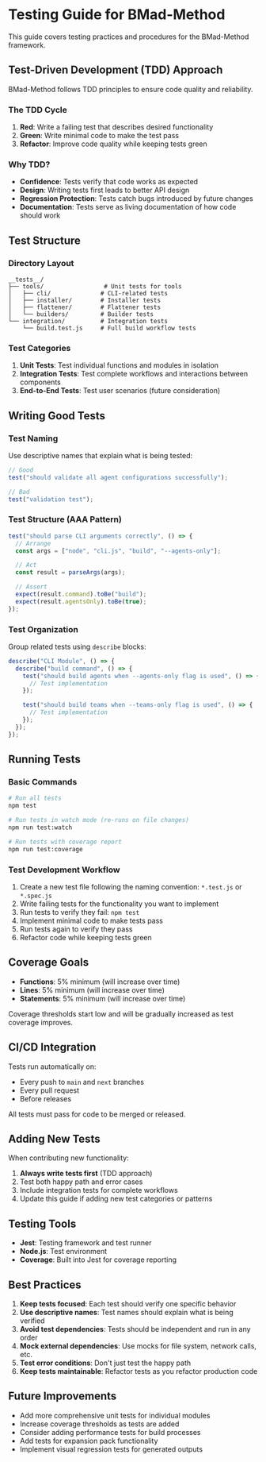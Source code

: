 # Testing Guide for BMad-Method

This guide covers testing practices and procedures for the BMad-Method framework.

## Test-Driven Development (TDD) Approach

BMad-Method follows TDD principles to ensure code quality and reliability.

### The TDD Cycle

1. **Red**: Write a failing test that describes desired functionality
2. **Green**: Write minimal code to make the test pass
3. **Refactor**: Improve code quality while keeping tests green

### Why TDD?

- **Confidence**: Tests verify that code works as expected
- **Design**: Writing tests first leads to better API design
- **Regression Protection**: Tests catch bugs introduced by future changes
- **Documentation**: Tests serve as living documentation of how code should work

## Test Structure

### Directory Layout

```
__tests__/
├── tools/                 # Unit tests for tools
│   ├── cli/              # CLI-related tests
│   ├── installer/        # Installer tests
│   ├── flattener/        # Flattener tests
│   └── builders/         # Builder tests
└── integration/          # Integration tests
    └── build.test.js     # Full build workflow tests
```

### Test Categories

1. **Unit Tests**: Test individual functions and modules in isolation
2. **Integration Tests**: Test complete workflows and interactions between components
3. **End-to-End Tests**: Test user scenarios (future consideration)

## Writing Good Tests

### Test Naming

Use descriptive names that explain what is being tested:

```javascript
// Good
test("should validate all agent configurations successfully");

// Bad
test("validation test");
```

### Test Structure (AAA Pattern)

```javascript
test("should parse CLI arguments correctly", () => {
  // Arrange
  const args = ["node", "cli.js", "build", "--agents-only"];

  // Act
  const result = parseArgs(args);

  // Assert
  expect(result.command).toBe("build");
  expect(result.agentsOnly).toBe(true);
});
```

### Test Organization

Group related tests using `describe` blocks:

```javascript
describe("CLI Module", () => {
  describe("build command", () => {
    test("should build agents when --agents-only flag is used", () => {
      // Test implementation
    });

    test("should build teams when --teams-only flag is used", () => {
      // Test implementation
    });
  });
});
```

## Running Tests

### Basic Commands

```bash
# Run all tests
npm test

# Run tests in watch mode (re-runs on file changes)
npm run test:watch

# Run tests with coverage report
npm run test:coverage
```

### Test Development Workflow

1. Create a new test file following the naming convention: `*.test.js` or `*.spec.js`
2. Write failing tests for the functionality you want to implement
3. Run tests to verify they fail: `npm test`
4. Implement minimal code to make tests pass
5. Run tests again to verify they pass
6. Refactor code while keeping tests green

## Coverage Goals

- **Functions**: 5% minimum (will increase over time)
- **Lines**: 5% minimum (will increase over time)
- **Statements**: 5% minimum (will increase over time)

Coverage thresholds start low and will be gradually increased as test coverage improves.

## CI/CD Integration

Tests run automatically on:

- Every push to `main` and `next` branches
- Every pull request
- Before releases

All tests must pass for code to be merged or released.

## Adding New Tests

When contributing new functionality:

1. **Always write tests first** (TDD approach)
2. Test both happy path and error cases
3. Include integration tests for complete workflows
4. Update this guide if adding new test categories or patterns

## Testing Tools

- **Jest**: Testing framework and test runner
- **Node.js**: Test environment
- **Coverage**: Built into Jest for coverage reporting

## Best Practices

1. **Keep tests focused**: Each test should verify one specific behavior
2. **Use descriptive names**: Test names should explain what is being verified
3. **Avoid test dependencies**: Tests should be independent and run in any order
4. **Mock external dependencies**: Use mocks for file system, network calls, etc.
5. **Test error conditions**: Don't just test the happy path
6. **Keep tests maintainable**: Refactor tests as you refactor production code

## Future Improvements

- Add more comprehensive unit tests for individual modules
- Increase coverage thresholds as tests are added
- Consider adding performance tests for build processes
- Add tests for expansion pack functionality
- Implement visual regression tests for generated outputs
